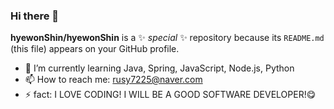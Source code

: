 ### Hi there 👋


**hyewonShin/hyewonShin** is a ✨ _special_ ✨ repository because its `README.md` (this file) appears on your GitHub profile.


- 🌱 I’m currently learning Java, Spring, JavaScript, Node.js, Python
- 📫 How to reach me: rusy7225@naver.com
- ⚡ fact: I LOVE CODING! I WILL BE A GOOD SOFTWARE DEVELOPER!😋
